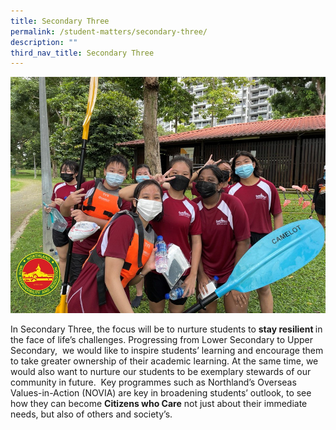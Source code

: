 ```yaml
---
title: Secondary Three
permalink: /student-matters/secondary-three/
description: ""
third_nav_title: Secondary Three
---
```

<img src="/images/s3.jpg">
<p>In Secondary Three, the focus will be to nurture students to&nbsp;<strong>stay resilient&nbsp;</strong>in the face of life&rsquo;s challenges. Progressing from Lower Secondary to Upper Secondary,&nbsp; we would like to inspire students&rsquo; learning and encourage them to take greater ownership of their academic learning. At the same time, we would also want to nurture our students to be exemplary stewards of our community in future.&nbsp; Key programmes such as Northland&rsquo;s Overseas Values-in-Action (NOVIA) are key in broadening students&rsquo; outlook, to see how they can become&nbsp;<strong>Citizens who Care</strong>&nbsp;not just about their immediate needs, but also of others and society&rsquo;s.</p>